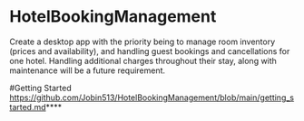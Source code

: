 # HotelBookingManagement
Create a desktop app with the priority being to manage room inventory (prices and availability), and handling guest bookings and cancellations for one hotel. Handling additional charges throughout their stay, along with maintenance will be a future requirement.

#Getting Started
https://github.com/Jobin513/HotelBookingManagement/blob/main/getting_started.md****
